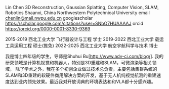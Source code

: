 Lin Chen
3D Reconstruction, Gaussian Splatting, Computer Vision, SLAM, Robotics
Shaanxi, China
Northwestern Polytechnical University
email chenlin@mail.nwpu.edu.cn
googlescholar https://scholar.google.com/citations?user=SNbO7HUAAAAJ
orcid https://orcid.org/0000-0001-8330-9369

2015-2019 西北工业大学 飞行器设计与工程 学士
2019-2022 西北工业大学 载运工具运用工程 硕士(推免)
2022-2025 西北工业大学 航空宇航科学与技术 博士

我是博士四年级的学生，导师是Shuhui Bu[http://www.adv-ci.com/blog/]. 我的研究领域是计算机视觉和机器人，特别是3D重建和SLAM，可微渲染等相关领域，
除了学术之外，我在多个初创企业做过技术总负责，主要包括集群系统的SLAM和3D重建的软硬件商用解决方案的开发，基于无人机纯视觉航测的重建速度达到业内领先效果。最近我对开放词典的环境表达和和VLA都十分感兴趣。 
